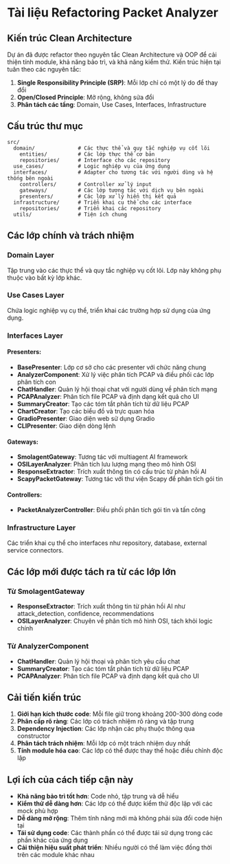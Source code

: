 # Tài liệu Refactoring Packet Analyzer

## Kiến trúc Clean Architecture

Dự án đã được refactor theo nguyên tắc Clean Architecture và OOP để cải thiện tính module, khả năng bảo trì, và khả năng kiểm thử. Kiến trúc hiện tại tuân theo các nguyên tắc:

1. **Single Responsibility Principle (SRP)**: Mỗi lớp chỉ có một lý do để thay đổi
2. **Open/Closed Principle**: Mở rộng, không sửa đổi
3. **Phân tách các tầng**: Domain, Use Cases, Interfaces, Infrastructure

## Cấu trúc thư mục

```
src/
  domain/              # Các thực thể và quy tắc nghiệp vụ cốt lõi
    entities/          # Các lớp thực thể cơ bản
    repositories/      # Interface cho các repository
  use_cases/           # Logic nghiệp vụ của ứng dụng
  interfaces/          # Adapter cho tương tác với người dùng và hệ thống bên ngoài
    controllers/       # Controller xử lý input
    gateways/          # Các lớp tương tác với dịch vụ bên ngoài
    presenters/        # Các lớp xử lý hiển thị kết quả
  infrastructure/      # Triển khai cụ thể cho các interface
    repositories/      # Triển khai các repository
  utils/               # Tiện ích chung
```

## Các lớp chính và trách nhiệm

### Domain Layer

Tập trung vào các thực thể và quy tắc nghiệp vụ cốt lõi. Lớp này không phụ thuộc vào bất kỳ lớp khác.

### Use Cases Layer

Chứa logic nghiệp vụ cụ thể, triển khai các trường hợp sử dụng của ứng dụng.

### Interfaces Layer

#### Presenters:

- **BasePresenter**: Lớp cơ sở cho các presenter với chức năng chung
- **AnalyzerComponent**: Xử lý việc phân tích PCAP và điều phối các lớp phân tích con
- **ChatHandler**: Quản lý hội thoại chat với người dùng về phân tích mạng
- **PCAPAnalyzer**: Phân tích file PCAP và định dạng kết quả cho UI
- **SummaryCreator**: Tạo các tóm tắt phân tích từ dữ liệu PCAP
- **ChartCreator**: Tạo các biểu đồ và trực quan hóa
- **GradioPresenter**: Giao diện web sử dụng Gradio
- **CLIPresenter**: Giao diện dòng lệnh

#### Gateways:

- **SmolagentGateway**: Tương tác với multiagent AI framework
- **OSILayerAnalyzer**: Phân tích lưu lượng mạng theo mô hình OSI
- **ResponseExtractor**: Trích xuất thông tin có cấu trúc từ phản hồi AI
- **ScapyPacketGateway**: Tương tác với thư viện Scapy để phân tích gói tin

#### Controllers:

- **PacketAnalyzerController**: Điều phối phân tích gói tin và tấn công

### Infrastructure Layer

Các triển khai cụ thể cho interfaces như repository, database, external service connectors.

## Các lớp mới được tách ra từ các lớp lớn

### Từ SmolagentGateway

- **ResponseExtractor**: Trích xuất thông tin từ phản hồi AI như attack_detection, confidence, recommendations
- **OSILayerAnalyzer**: Chuyên về phân tích mô hình OSI, tách khỏi logic chính

### Từ AnalyzerComponent

- **ChatHandler**: Quản lý hội thoại và phân tích yêu cầu chat
- **SummaryCreator**: Tạo các tóm tắt phân tích từ dữ liệu PCAP
- **PCAPAnalyzer**: Phân tích file PCAP và định dạng kết quả cho UI

## Cải tiến kiến trúc

1. **Giới hạn kích thước code**: Mỗi file giữ trong khoảng 200-300 dòng code
2. **Phân cấp rõ ràng**: Các lớp có trách nhiệm rõ ràng và tập trung
3. **Dependency Injection**: Các lớp nhận các phụ thuộc thông qua constructor
4. **Phân tách trách nhiệm**: Mỗi lớp có một trách nhiệm duy nhất
5. **Tính module hóa cao**: Các lớp có thể được thay thế hoặc điều chỉnh độc lập

## Lợi ích của cách tiếp cận này

- **Khả năng bảo trì tốt hơn**: Code nhỏ, tập trung và dễ hiểu
- **Kiểm thử dễ dàng hơn**: Các lớp có thể được kiểm thử độc lập với các mock phù hợp
- **Dễ dàng mở rộng**: Thêm tính năng mới mà không phải sửa đổi code hiện tại
- **Tái sử dụng code**: Các thành phần có thể được tái sử dụng trong các phần khác của ứng dụng
- **Cải thiện hiệu suất phát triển**: Nhiều người có thể làm việc đồng thời trên các module khác nhau 